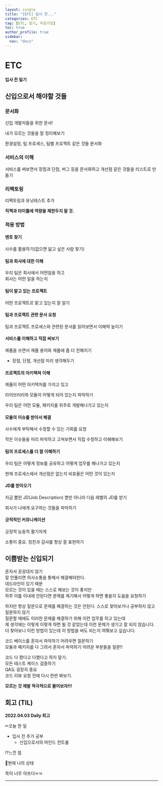 ```yaml
---
layout: single
title: "[ETC] 입사 전..."
categories: ETC
tag: [ETC, 일기, 마음가짐]
toc: true
author_profile: true
sidebar:
  nav: "docs"
---
```


# ETC

**입사 전 일기**

## 신입으로서 해야할 것들

### 문서화

신입 개발자들을 위한 문서!

내가 모르는 것들을 잘 정리해보기

환경설정, 팀 프로세스, 팀별 프로젝트 같은 것들 문서화

### 서비스의 이해

서비스를 써보면서 장점과 단점, 버그 등을 문서화하고 개선점 같은 것들을 리스트로 만들기

### 리팩토링

리팩토링과 유닛테스트 추가

**직책과 타이틀에 역량을 제한두지 말 것.**

### 적응 방법

#### 멘토 찾기

사수를 활용하기(없으면 닮고 싶은 사람 찾기)

#### 팀과 회사에 대한 이해

우리 팀은 회사에서 어떤일을 하고  
회사는 어떤 일을 하는지

#### 팀이 맡고 있는 프로젝트

어떤 프로젝트르 맡고 있는지 잘 알기

#### 팀과 프로젝트 관련 문서 요청

팀과 프로젝트 프로세스와 관련된 문서를 읽어보면서 이해력 높이기

#### 서비스를 이해하고 직접 써보기

제품을 쓰면서 제품 용어와 제품에 좀 더 친해지기

- 장점, 단점, 개선점 미리 생각해두기

#### 프로젝트의 아키텍쳐 이해

제품이 어떤 아키텍처를 가지고 있고

라이브러리와 모듈이 어떻게 되어 있는지 파악하기

우리 팀은 어떤 모듈, 패키지를 위주로 개발해나가고 있는지

#### 모듈의 이슈를 받아서 해결

사수에게 부탁해서 수정할 수 있는 기회를 요청

작은 이슈들을 미리 파악하고 고쳐보면서 직접 수정하고 이해해보기

#### 팀의 프로세스를 더 잘 이해하기

우리 팀은 어떻게 정보를 공유하고 어떻게 업무를 해나가고 있는지

현재 프로세스에서 개선점은 없는지 비효율은 어떤 것이 있는지

#### JD를 받아오기

지금 뽑힌 JD(Job Description) 뿐만 아니라 다음 레벨의 JD를 받기

회사가 나에게 요구하는 것들을 파악하기

#### 긍적적인 커뮤니케이션

긍정적 능동적 활기차게

소통이 중요. 칭찬과 감사를 항상 잘 표현하기

## 이쁨받는 신입되기

혼자서 끙끙대지 않기  
잘 안풀리면 의사소통을 통해서 해결해야한다.  
데드라인이 있기 때문  
모르는 것이 있을 때는 스스로 해보는 것이 좋지만  
하루 이틀 이내에 안된다면 문제를 제기해서 어떻게 하면 좋을지 도움을 요청하기

하지만 항상 질문으로 문제를 해결하는 것은 안된다.
스스로 찾아보거나 공부하지 않고 질문하지 않기  
질문할 때에도 이러한 문제를 해결하기 위해 이런 업무를 하고 있는데  
제 생각에는 이렇게 이렇게 하면 될 것 같았는데 이런 문제가 생기고 잘 되지 않습니다.  
더 찾아보니 이런 방법이 있는데 이 방법을 써도 되는지 여쭤보고 싶습니다.

코드 베이스를 혼자서 파악하기 어려우면 질문하기  
모듈과 패키지를 다 그려서 혼자서 파악하기 어려운 부분들을 질문!!

코드 다 짰다고 다했다고 하지 말기.  
모든 테스트 케이스 검증하기  
QA도 굉장히 중요  
코드 리뷰 요청 전에 다시 한번 봐보기.

**모르는 것 제발 적극적으로 물어보자!!!**

## 회고 (TIL)

**2022.04.03 Daily 회고**

✏오늘 한 일

- 입사 전 추가 공부
  - 신입으로서의 마인드 컨트롤

⁉느낀 점

🎃현재 나의 상태

목이 너무 아프다ㅠㅠ

<hr>
